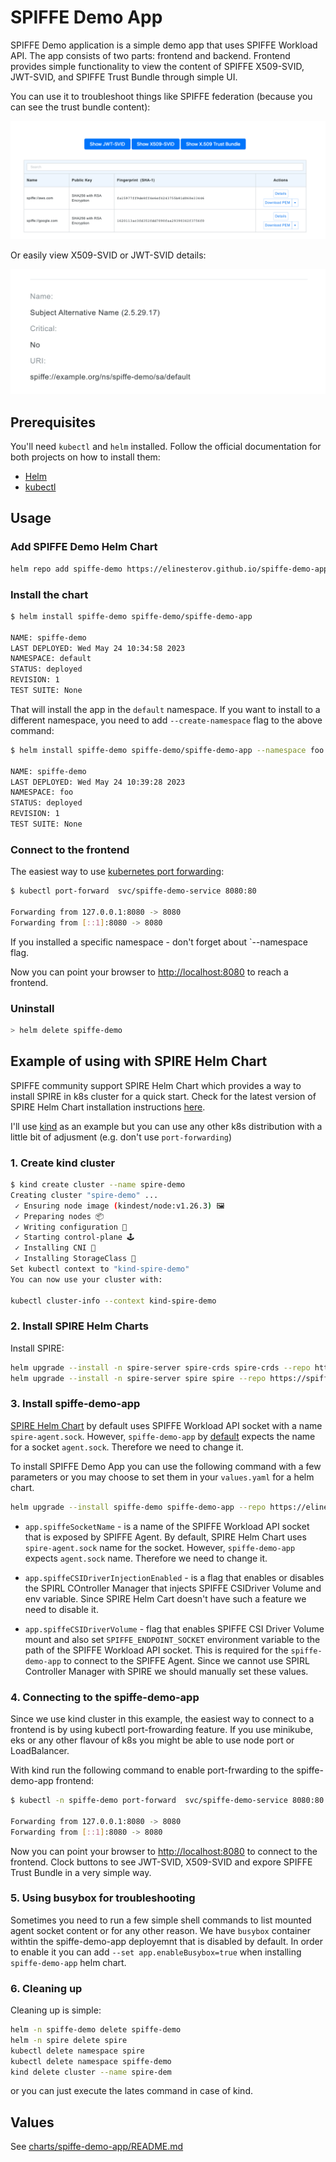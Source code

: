 # SPIFFE Demo App

SPIFFE Demo application is a simple demo app that uses SPIFFE Workload API.
The app consists of two parts: frontend and backend.
Frontend provides simple functionality to view the content of SPIFFE X509-SVID, JWT-SVID, and SPIFFE Trust Bundle through simple UI.

You can use it to troubleshoot things like SPIFFE federation (because you can see the trust bundle content):

![SPIFFE trust bundle content](img/trust-bundle.png?raw=true "SPIFFE trust bundle content")

Or easily view X509-SVID or JWT-SVID details:

![X509-SVID details](img/x509-svid.png?raw=true "X509-SVID details")

## Prerequisites

You'll need `kubectl` and `helm` installed. Follow the official documentation for both projects on how to install them:

* [Helm](https://helm.sh/docs/intro/install/)
* [kubectl](https://kubernetes.io/docs/tasks/tools/)

## Usage

### Add SPIFFE Demo Helm Chart

```bash
helm repo add spiffe-demo https://elinesterov.github.io/spiffe-demo-app
```

### Install the chart

```bash
$ helm install spiffe-demo spiffe-demo/spiffe-demo-app

NAME: spiffe-demo
LAST DEPLOYED: Wed May 24 10:34:58 2023
NAMESPACE: default
STATUS: deployed
REVISION: 1
TEST SUITE: None
```

That will install the app in the `default` namespace. If you want to install to a different namespace, you need to add `--create-namespace` flag to the above command:

```bash
$ helm install spiffe-demo spiffe-demo/spiffe-demo-app --namespace foo --create-namespace

NAME: spiffe-demo
LAST DEPLOYED: Wed May 24 10:39:28 2023
NAMESPACE: foo
STATUS: deployed
REVISION: 1
TEST SUITE: None
```

### Connect to the frontend

The easiest way to use [kubernetes port forwarding](https://kubernetes.io/docs/tasks/access-application-cluster/port-forward-access-application-cluster/):

```bash
$ kubectl port-forward  svc/spiffe-demo-service 8080:80

Forwarding from 127.0.0.1:8080 -> 8080
Forwarding from [::1]:8080 -> 8080
```

If you installed a specific namespace - don't forget about `--namespace flag.

Now you can point your browser to [http://localhost:8080](http://localhost:8080) to reach a frontend.

### Uninstall

```bash
> helm delete spiffe-demo
```

## Example of using with SPIRE Helm Chart

SPIFFE community support SPIRE Helm Chart which provides a way to install SPIRE in k8s cluster for a quick start.
Check for the latest version of SPIRE Helm Chart installation instructions [here](https://artifacthub.io/packages/helm/spiffe/spire#install-instructions).

I'll use [kind](https://kind.sigs.k8s.io/) as an example but you can use any other k8s distribution with a little bit of adjusment (e.g. don't use `port-forwarding`)

### 1. Create kind cluster

```bash
$ kind create cluster --name spire-demo
Creating cluster "spire-demo" ...
 ✓ Ensuring node image (kindest/node:v1.26.3) 🖼
 ✓ Preparing nodes 📦
 ✓ Writing configuration 📜
 ✓ Starting control-plane 🕹️
 ✓ Installing CNI 🔌
 ✓ Installing StorageClass 💾
Set kubectl context to "kind-spire-demo"
You can now use your cluster with:

kubectl cluster-info --context kind-spire-demo
```

### 2. Install SPIRE Helm Charts

Install SPIRE:

```bash
helm upgrade --install -n spire-server spire-crds spire-crds --repo https://spiffe.github.io/helm-charts-hardened/ --create-namespace
helm upgrade --install -n spire-server spire spire --repo https://spiffe.github.io/helm-charts-hardened/
```

### 3. Install spiffe-demo-app

[SPIRE Helm Chart](https://github.com/spiffe/helm-charts-hardened/tree/main/charts/spire) by default uses SPIFFE Workload API socket with a name `spire-agent.sock`. However, `spiffe-demo-app` by [default](charts/spiffe-demo-app/README.md) expects the name for a socket `agent.sock`. Therefore we need to change it.

To install SPIFFE Demo App you can use the following command with a few parameters or you may choose to set them in your `values.yaml` for a helm chart.

```bash
helm upgrade --install spiffe-demo spiffe-demo-app --repo https://elinesterov.github.io/spiffe-demo-app -n spiffe-demo --create-namespace --set app.spiffeSocketName=spire-agent.sock --set app.spiffeCSIDriverInjectionEnabled=false --set app.spiffeCSIDriverVolume=true
```

* `app.spiffeSocketName` - is a name of the SPIFFE Workload API socket that is exposed by SPIFFE Agent. By default, SPIRE Helm Chart uses `spire-agent.sock` name for the socket. However, `spiffe-demo-app` expects `agent.sock` name. Therefore we need to change it.

* `app.spiffeCSIDriverInjectionEnabled` - is a flag that enables or disables the SPIRL COntroller Manager that injects SPIFFE CSIDriver Volume and env variable. Since SPIRE Helm Cart doesn't have such a feature we need to disable it.

* `app.spiffeCSIDriverVolume` - flag that enables SPIFFE CSI Driver Volume mount and also set `SPIFFE_ENDPOINT_SOCKET` environment variable to the path of the SPIFFE Workload API socket. This is required for the `spiffe-demo-app` to connect to the SPIFFE Agent. Since we cannot use SPIRL Controller Manager with SPIRE we should manually set these values.

### 4. Connecting to the spiffe-demo-app

Since we use kind cluster in this example, the easiest way to connect to a frontend is by using kubectl port-frowarding feature. If you use minikube, eks or any other flavour of k8s you might be able to use node port or LoadBalancer.

With kind run the following command to enable port-frwarding to the spiffe-demo-app frontend:

```bash
$ kubectl -n spiffe-demo port-forward  svc/spiffe-demo-service 8080:80

Forwarding from 127.0.0.1:8080 -> 8080
Forwarding from [::1]:8080 -> 8080
```

Now you can point your browser to [http://localhost:8080](http://localhost:8080) to connect to the frontend. Clock buttons to see JWT-SVID, X509-SVID and expore SPIFFE Trust Bundle in a very simple way.

### 5. Using busybox for troubleshooting

Sometimes you need to run a few simple shell commands to list mounted agent socket content or for any other reason. We have `busybox` container withtin the spiffe-demo-app deployemnt that is disabled by default. In order to enable it you can add `--set app.enableBusybox=true` when installing `spiffe-demo-app` helm chart.

### 6. Cleaning up

Cleaning up is simple:

```bash
helm -n spiffe-demo delete spiffe-demo
helm -n spire delete spire
kubectl delete namespace spire
kubectl delete namespace spiffe-demo
kind delete cluster --name spire-dem
```

or you can just execute the lates command in case of kind.

## Values

See [charts/spiffe-demo-app/README.md](charts/spiffe-demo-app/README.md)
